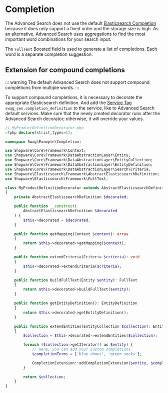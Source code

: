 # Completion

The Advanced Search does not use the default [Elasticsearch Completion](https://www.elastic.co/guide/en/elasticsearch/reference/7.10/search-suggesters.html#completion-suggester) because it does only support a fixed order and the storage size is high. As an alternative, Advanced Search uses aggregations to find the most important word combinations for your search input.

The `FullText` Boosted field is used to generate a list of completions. Each word is a separate completion suggestion.

## Extension for compound completions

::: warning
The default Advanced Search does not support compound completions from multiple words.
:::

To support compound completions, it is necessary to decorate the appropriate Elasticsearch definition. And add the [Service Tag](https://symfony.com/doc/current/service_container/tags.html) `swag_ses.completion_definition` to the service, like to Advanced Search default services. Make sure that the newly created decorator runs after the Advanced Search decorator; otherwise, it will override your values.

```php
// MyProductDefinitionDecorator.php
<?php declare(strict_types=1);

namespace Swag\Example\Completion;

use Shopware\Core\Framework\Context;
use Shopware\Core\Framework\DataAbstractionLayer\Entity;
use Shopware\Core\Framework\DataAbstractionLayer\EntityCollection;
use Shopware\Core\Framework\DataAbstractionLayer\EntityDefinition;
use Shopware\Core\Framework\DataAbstractionLayer\Search\Criteria;
use Shopware\Elasticsearch\Framework\AbstractElasticsearchDefinition;
use Shopware\Elasticsearch\Framework\FullText;

class MyProductDefinitionDecorator extends AbstractElasticsearchDefinition
{
    private AbstractElasticsearchDefinition $decorated;

    public function __construct(
        AbstractElasticsearchDefinition $decorated
    ) {
        $this->decorated = $decorated;
    }

    public function getMapping(Context $context): array
    {
        return $this->decorated->getMapping($context);
    }

    public function extendCriteria(Criteria $criteria): void
    {
        $this->decorated->extendCriteria($criteria);
    }

    public function buildFullText(Entity $entity): FullText
    {
        return $this->decorated->buildFullText($entity);
    }

    public function getEntityDefinition(): EntityDefinition
    {
        return $this->decorated->getEntityDefinition();
    }

    public function extendEntities(EntityCollection $collection): EntityCollection
    {
        $collection = $this->decorated->extendEntities($collection);

        foreach ($collection->getIterator() as $entity) {
            // Here, you can add your custom completions
            $completionTerms = ['blue shoes', 'green socks'];

            CompletionExtension::addCompletionExtension($entity, $completionTerms);
        }

        return $collection;
    }
}
```
